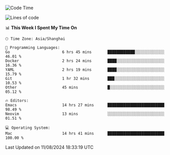 <!--START_SECTION:waka-->
![Code Time](http://img.shields.io/badge/Code%20Time-2%2C124%20hrs%2013%20mins-blue)

![Lines of code](https://img.shields.io/badge/From%20Hello%20World%20I%27ve%20Written-308.0%20thousand%20lines%20of%20code-blue)

📊 **This Week I Spent My Time On** 

```text
🕑︎ Time Zone: Asia/Shanghai

💬 Programming Languages: 
Go                       6 hrs 45 mins       ████████████░░░░░░░░░░░░░   46.01 % 
Docker                   2 hrs 24 mins       ████░░░░░░░░░░░░░░░░░░░░░   16.36 % 
YAML                     2 hrs 19 mins       ████░░░░░░░░░░░░░░░░░░░░░   15.79 % 
Git                      1 hr 32 mins        ███░░░░░░░░░░░░░░░░░░░░░░   10.53 % 
Other                    45 mins             █░░░░░░░░░░░░░░░░░░░░░░░░   05.12 % 

🔥 Editors: 
Emacs                    14 hrs 27 mins      █████████████████████████   98.49 % 
Neovim                   13 mins             ░░░░░░░░░░░░░░░░░░░░░░░░░   01.51 % 

💻 Operating System: 
Mac                      14 hrs 41 mins      █████████████████████████   100.00 % 
```


 Last Updated on 11/08/2024 18:33:19 UTC
<!--END_SECTION:waka-->
